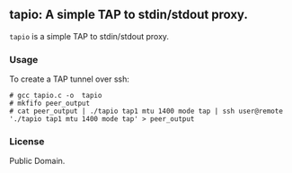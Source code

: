 tapio: A simple TAP to stdin/stdout proxy.
---
`tapio` is a simple TAP to stdin/stdout proxy.

### Usage

To create a TAP tunnel over ssh:

```
# gcc tapio.c -o  tapio
# mkfifo peer_output
# cat peer_output | ./tapio tap1 mtu 1400 mode tap | ssh user@remote './tapio tap1 mtu 1400 mode tap' > peer_output
```

### License

Public Domain.
